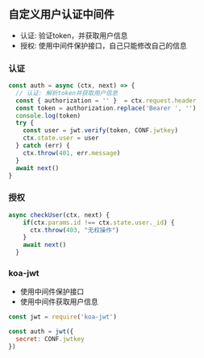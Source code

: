 ## 自定义用户认证中间件

- 认证: 验证token，并获取用户信息
- 授权: 使用中间件保护接口，自己只能修改自己的信息

### 认证
```javascript
const auth = async (ctx, next) => {
  // 认证: 解析token并获取用户信息
  const { authorization = '' }  = ctx.request.header
  const token = authorization.replace('Bearer ', '')
  console.log(token)
  try {
    const user = jwt.verify(token, CONF.jwtkey)
    ctx.state.user = user
  } catch (err) {
    ctx.throw(401, err.message)
  }
  await next()
}
```

### 授权
```javascript
async checkUser(ctx, next) {
    if(ctx.params.id !== ctx.state.user._id) {
      ctx.throw(403, "无权操作")
    }
    await next()
  }
```

### koa-jwt
- 使用中间件保护接口
- 使用中间件获取用户信息

```javascript
const jwt = require('koa-jwt')

const auth = jwt({ 
  secret: CONF.jwtkey
})
```
